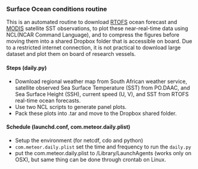 ### Surface Ocean conditions routine

This is an automated routine to download [RTOFS](http://polar.ncep.noaa.gov/global/) ocean forecast and [MODIS](https://podaac.jpl.nasa.gov) satellite SST observations, to plot these near-real-time data using NCL(NCAR Command Language), and to compress the figures before moving them into a shared Dropbox folder that is accessible on board. Due to a restricted internet connection, it is not practical to download large dataset and plot them on board of research vessels.

#### Steps (daily.py)
* Download regional weather map from South African weather service, satellite observed Sea Surface Temperature (SST) from PO.DAAC, and Sea Surface Height (SSH), current speed (U, V), and SST from RTOFS real-time ocean forecasts. 
* Use two NCL scripts to generate panel plots. 
* Pack these plots into .tar and move to the Dropbox shared folder.

#### Schedule (launchd.conf, com.meteor.daily.plist)
* Setup the environment (for netcdf, cdo and python)
* `com.meteor.daily.plist` set the time and frequency to run the `daily.py`
* put the com.meteor.daily.plist to /Library/LaunchAgents (works only on OSX), but same thing can be done through crontab on Linux. 
